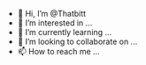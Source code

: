 - 👋 Hi, I’m @Thatbitt
- 👀 I’m interested in ...
- 🌱 I’m currently learning ...
- 💞️ I’m looking to collaborate on ...
- 📫 How to reach me ...

<!---
Thatbitt/Thatbitt is a ✨ special ✨ repository because its `README.md` (this file) appears on your GitHub profile.
You can click the Preview link to take a look at your changes.
--->
